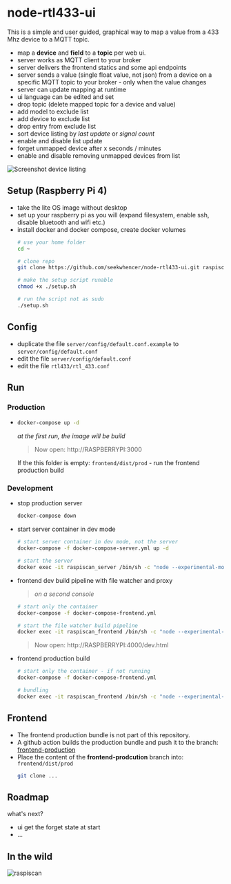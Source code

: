 # node-rtl433-ui

This is a simple and user guided, graphical way to map a value from a 433 Mhz device to a MQTT topic.

- map a **device** and **field** to a **topic** per web ui.
- server works as MQTT client to your broker
- server delivers the frontend statics and some api endpoints
- server sends a value (single float value, not json) from a device on a specific MQTT topic to your broker - only when the value changes
- server can update mapping at runtime
- ui language can be edited and set
- drop topic (delete mapped topic for a device and value)
- add model to exclude list
- add device to exclude list
- drop entry from exclude list
- sort device listing by *last update* or *signal count*
- enable and disable list update
- forget unmapped device after x seconds / minutes
- enable and disable removing unmapped devices from list

![Screenshot device listing](../master/docs/screenshots/listing.png?raw=true "Screenshot device listing")

## Setup (Raspberry Pi 4)
- take the lite OS image without desktop
- set up your raspberry pi as you will (expand filesystem, enable ssh, disable bluetooth and wifi etc.)
- install docker and docker compose, create docker volumes
    ```bash
  # use your home folder
  cd ~
  
  # clone repo
  git clone https://github.com/seekwhencer/node-rtl433-ui.git raspiscan  
  
  # make the setup script runable
    chmod +x ./setup.sh
  
    # run the script not as sudo
    ./setup.sh
    ```

## Config

- duplicate the file `server/config/default.conf.example` to `server/config/default.conf`
- edit the file `server/config/default.conf`
- edit the file `rtl433/rtl_433.conf`

## Run

### Production
- ```bash
  docker-compose up -d
  ```
  
    *at the first run, the image will be build*
  
    > Now open: http://RASPBERRYPI:3000
    
    If the this folder is empty: `frontend/dist/prod` - run the frontend production build

### Development

- stop production server
    ```bash
    docker-compose down
    ```
- start server container in dev mode
    ```bash
    # start server container in dev mode, not the server
    docker-compose -f docker-compose-server.yml up -d
  
    # start the server
    docker exec -it raspiscan_server /bin/sh -c "node --experimental-modules --experimental-json-modules index.js"
    ```
  
- frontend dev build pipeline with file watcher and proxy
    > *on a second console*
    ```bash
    # start only the container
    docker-compose -f docker-compose-frontend.yml
  
    # start the file watcher build pipeline
    docker exec -it raspiscan_frontend /bin/sh -c "node --experimental-modules --experimental-json-modules config/WebpackConfigDev.js"
    ```
  
    > Now open: http://RASPBERRYPI:4000/dev.html  


- frontend production build
    ```bash
    # start only the container - if not running
    docker-compose -f docker-compose-frontend.yml
  
    # bundling
    docker exec -it raspiscan_frontend /bin/sh -c "node --experimental-modules --experimental-json-modules config/WebpackConfigProd.js"
    ```

## Frontend 
- The frontend production bundle is not part of this repository.
- A github action builds the production bundle and push it to the branch: [frontend-production](https://github.com/seekwhencer/node-rtl433-ui/tree/frontend-production)
- Place the content of the **frontend-prodcution** branch into: `frontend/dist/prod`
  ```bash
  git clone ...
  ```


## Roadmap
what's next?
- ui get the forget state at start
- ...

## In the wild
![raspiscan](../master/docs/screenshots/raspiscan.jpg?raw=true "raspiscan")
